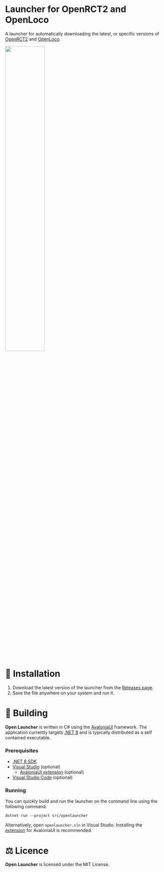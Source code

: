 # Launcher for OpenRCT2 and OpenLoco

A launcher for automatically downloading the latest, or specific versions of [OpenRCT2](https://github.com/OpenRCT2/OpenRCT2) and [OpenLoco](https://github.com/OpenLoco/OpenLoco).

<a href="docs/launcher.png"><img src="docs/launcher.png" width="50%" /></a>

# 🚀 Installation
1. Download the latest version of the launcher from the [Releases page](https://github.com/IntelOrca/OpenLauncher/releases).
2. Save the file anywhere on your system and run it.

# 🔨 Building

**Open Launcher** is written in C# using the [AvaloniaUI](http://avaloniaui.net) framework. The application currently targets [.NET 8](https://dotnet.microsoft.com) and is typically distributed as a self contained executable.

### Prerequisites
* [.NET 8 SDK](https://dotnet.microsoft.com/en-us/download/dotnet/8.0)
* [Visual Studio](https://visualstudio.microsoft.com) (optional)
  * [AvaloniaUI extension](https://marketplace.visualstudio.com/items?itemName=AvaloniaTeam.AvaloniaVS) (optional)
* [Visual Studio Code](https://code.visualstudio.com) (optional)

### Running
You can quickly build and run the launcher on the command line using the following command.
```
dotnet run --project src/openlauncher
```

Alternatively, open `openlauncher.sln` in Visual Studio. Installing the [extension](https://marketplace.visualstudio.com/items?itemName=AvaloniaTeam.AvaloniaVS) for AvaloniaUI is recommended.


# ⚖️ Licence
**Open Launcher** is licensed under the MIT License.
